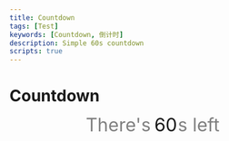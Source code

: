 ```yaml
---
title: Countdown
tags: [Test]
keywords: [Countdown, 倒计时]
description: Simple 60s countdown
scripts: true
---
```


# Countdown

<style>
    .countdown {
        font-size: 2rem;
        line-height: 1em;
        display: flex;
        justify-content: center;
    }
    .countdown>span.description {
        color: gray;
    }
    .countdown>span.countdown-digit {
        display: inline-block;
        height: 1em;
        overflow-y: hidden;
        margin: 0 0 0 .2em;
        cursor: pointer;
    }
    .countdown>span.countdown-digit::before {
        position: relative;
        content: "00\a 01\a 02\a 03\a 04\a 05\a 06\a 07\a 08\a 09\a 10\a 11\a 12\a 13\a 14\a 15\a 16\a 17\a 18\a 19\a 20\a 21\a 22\a 23\a 24\a 25\a 26\a 27\a 28\a 29\a 30\a 31\a 32\a 33\a 34\a 35\a 36\a 37\a 38\a 39\a 40\a 41\a 42\a 43\a 44\a 45\a 46\a 47\a 48\a 49\a 50\a 51\a 52\a 53\a 54\a 55\a 56\a 57\a 58\a 59\a 60\a";
        white-space: pre;
        top: calc(var(--value) * -1em);
        text-align: center;
        transition: top 1s cubic-bezier(1, 0, 0, 1);
    }
</style>
<div class="countdown">
    <span class="description">There's</span>
    <span class="countdown-digit" style="--value: 60;" title="Click to restart"></span>
    <span class="description">s left</span>
</div>
